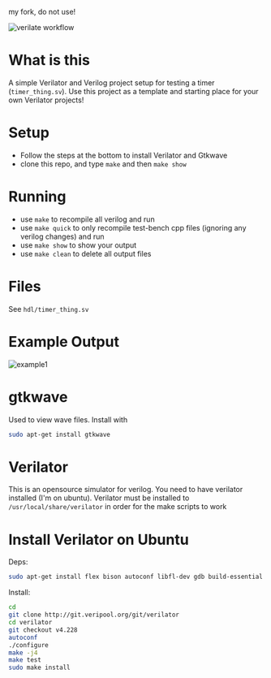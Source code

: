 my fork, do not use!

![verilate workflow](https://github.com/esromneb/verilator-project-template/actions/workflows/verilate.yml/badge.svg)

What is this
===

A simple Verilator and Verilog project setup for testing a timer (`timer_thing.sv`). Use this project as a template and starting place for your own Verilator projects!

Setup
===
* Follow the steps at the bottom to install Verilator and Gtkwave
* clone this repo, and type `make` and then `make show`

Running
===
* use `make` to recompile all verilog and run
* use `make quick` to only recompile test-bench cpp files (ignoring any verilog changes) and run
* use `make show` to show your output
* use `make clean` to delete all output files


Files
===
See `hdl/timer_thing.sv`


Example Output
===
![example1](assets/example1.png)



gtkwave
===
Used to view wave files.  Install with
```bash
sudo apt-get install gtkwave
```


Verilator
===
This is an opensource simulator for verilog.  You need to have verilator installed (I'm on ubuntu).  Verilator must be installed to `/usr/local/share/verilator` in order for the make scripts to work

Install Verilator on Ubuntu
===

Deps:
```bash
sudo apt-get install flex bison autoconf libfl-dev gdb build-essential
```

Install:
```bash
cd
git clone http://git.veripool.org/git/verilator
cd verilator
git checkout v4.228
autoconf
./configure
make -j4
make test
sudo make install
```


